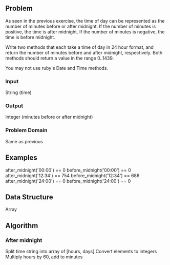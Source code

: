 ## Problem

As seen in the previous exercise, the time of day can be represented as the
number of minutes before or after midnight. If the number of minutes is
positive, the time is after midnight. If the number of minutes is negative, the
time is before midnight.

Write two methods that each take a time of day in 24 hour format, and return the
number of minutes before and after midnight, respectively. Both methods should
return a value in the range 0..1439.

You may not use ruby's Date and Time methods.

### Input

String (time)

### Output

Integer (minutes before or after midnight)

### Problem Domain

Same as previous

## Examples

after_midnight('00:00') == 0
before_midnight('00:00') == 0
after_midnight('12:34') == 754
before_midnight('12:34') == 686
after_midnight('24:00') == 0
before_midnight('24:00') == 0

## Data Structure

Array

## Algorithm

### After midnight
Split time string into array of [hours, days]
Convert elements to integers
Multiply hours by 60, add to minutes
